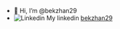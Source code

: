 - 👋 Hi, I’m @bekzhan29
- ![Linkedin](https://i.stack.imgur.com/gVE0j.png) My linkedin [bekzhan29](https://www.linkedin.com/in/bekzhan29)

<!---
bekzhan29/bekzhan29 is a ✨ special ✨ repository because its `README.md` (this file) appears on your GitHub profile.
You can click the Preview link to take a look at your changes.
--->
